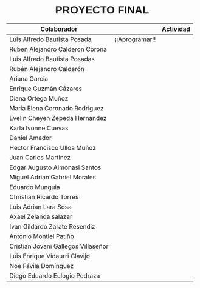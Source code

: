 <font face="arial">
  <h1 align="center">PROYECTO FINAL</h1>
</font>

<div align="center">
  
|  Colaborador | | Actividad |
| ------------ | ------------ | ------------ |
| Luis Alfredo Bautista Posada| ¡¡Aprogramar!! |
| Ruben Alejandro Calderon Corona 
| Luis Alfredo Bautista Posadas 
| Rubén Alejandro Calderón 
| Ariana Garcia
| Enrique Guzmán Cázares
| Diana Ortega Muñoz
| Maria Elena Coronado Rodriguez
| Evelin Cheyen Zepeda Hernández
| Karla Ivonne Cuevas
| Daniel Amador
| Hector Francisco Ulloa Muñoz
| Juan Carlos Martinez
| Edgar Augusto Almonasi Santos
| Miguel Adrian Gabriel Morales
| Eduardo Munguia
| Christian Ricardo Torres
| Luis Adrian Lara Sosa
| Axael Zelanda salazar
| Ivan Gildardo Zarate Resendiz
| Antonio Montiel Patiño
| Cristian Jovani Gallegos Villaseñor
| Luis Enrique Vidaurri Clavijo
| Noe Fávila Domínguez
| Diego Eduardo Eulogio Pedraza

 
 </div align="center">
